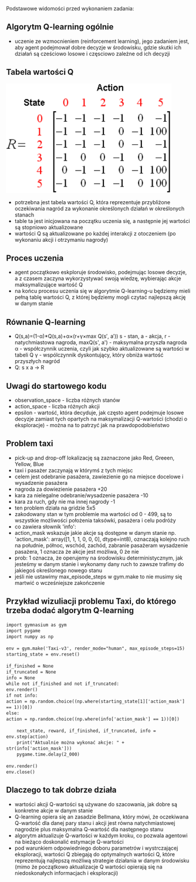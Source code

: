 Podstawowe widomości przed wykonaniem zadania:

## Algorytm Q-learning ogólnie

- uczenie ze wzmocnieniem (reinforcement learning), jego zadaniem jest, aby agent podejmował dobre decyzje w środowisku, gdzie skutki ich działań są cześciowo losowe i częsciowo zależne od ich decyzji

## Tabela wartości Q

![O_o](img/q_table_example.png)

- potrzebna jest tabela wartości Q, która reprezentuje przybliżone oczekiwania nagród za wykonanie określonych działań w określonych stanach
- table ta jest inicjowana na początku uczenia się, a następnie jej wartości są stopniowo aktualizowane
- wartości Q są aktualizowane po każdej interakcji z otoczeniem (po wykonaniu akcji i otrzymaniu nagrody)

## Proces uczenia

- agent początkowo eskploruje środowisko, podejmując losowe decyzje, a z czasem zaczyna wykorzystywać swoją wiedzę, wybierając akcje maksymalizujące wartość Q
- na końcu procesu uczenia się w algorytmie Q-learning-u będziemy mieli pełną tablę wartości Q, z której będziemy mogli czytać najlepszą akcję w danym stanie

## Równanie Q-learning

- Q(s,a)=(1-α)\*Q(s,a)+α×(r+γ×max Q(s′, a′))
  s - stan,
  a - akcja,
  r - natychmiastowa nagroda,
  maxQ(s', a') - maksymalna przyszła nagroda
  α - współczynnik uczenia, czyli jak szybko aktualizowane są wartości w tabeli Q
  γ - wspólczynnik dyskontujący, który obniża wartość przyszłych nagród
- Q: s x a -> R

## Uwagi do startowego kodu

- observation_space - liczba różnych stanów
- action_space - liczba różnych akcji
- epsilon - wartość, która decyduje, jak często agent podejmuje losowe decyzje zamiast tych opartych na maksymalizacji Q-wartości (chodzi o eksploracje) - można na to patrzyć jak na prawdopodobieństwo

## Problem taxi

- pick-up and drop-off lokalizację są zaznaczone jako Red, Greeen, Yellow, Blue
- taxi i pasażer zaczynają w którymś z tych miejsc
- celem jest odebranie pasażera, zawiezienie go na miejsce docelowe i wysadzenie pasażera
- nagroda za dowiezienie pasażera +20
- kara za nielegalne odebranie/wysadzenie pasażera -10
- kara za ruch, gdy nie ma innej nagrody -1
- ten problem działa na gridzie 5x5
- zakodowany stan w tym problemie ma wartości od 0 - 499, są to wszystkie możliwości położenia taksówki, pasażera i celu podróży
- co zawiera słownik 'info':
- action_mask wskazuje jakie akcje są dostępne w danym stanie np. 'action_mask': array([1, 1, 1, 0, 0, 0], dtype=int8), oznaczają kolejno ruch na południe, północ, wschód, zachód, zabranie pasażeram wysadzenie pasażera, 1 oznacza że akcje jest możliwa, 0 że nie
- prob: 1 oznacza, że operujemy na środowisku deterministycznym, jak jesteśmy w danym stanie i wykonamy dany ruch to zawsze trafimy do jakiegoś określonego nowego stanu
- jeśli nie ustawimy max_episode_steps w gym.make to nie musimy się martwić o wcześniejsze zakończenie

## Przykład wizuliacji problemu Taxi, do którego trzeba dodać algorytm Q-learning

```
import gymnasium as gym
import pygame
import numpy as np

env = gym.make('Taxi-v3', render_mode="human", max_episode_steps=15)
starting_state = env.reset()

if_finished = None
if_truncated = None
info = None
while not if_finished and not if_truncated:
env.render()
if not info:
action = np.random.choice((np.where(starting_state[1]['action_mask'] == 1))[0])
else:
action = np.random.choice((np.where(info['action_mask'] == 1))[0])

    next_state, reward, if_finished, if_truncated, info = env.step(action)
    print("Aktualnie można wykonać akcje: " + str(info['action_mask']))
    pygame.time.delay(2_000)

env.render()
env.close()
```

## Dlaczego to tak dobrze działa

- wartości akcji Q-wartości są używane do szacowania, jak dobre są konkretne akcje w danym stanie
- Q-learning opiera się an zasadzie Bellmana, który mówi, że oczekiwana Q-wartość dla danej pary stanu i akcji jest równa natychmiastowej nagrodzie plus maksymalna Q-wartość dla następnego stanu
- algorytm aktualizuje Q-wartości w każdym kroku, co pozwala agentowi na bieżąco doskonalić estymacje Q-wartości
- pod warunkiem odpowiedniego doboru parametrów i wystrczającej eksploracji, wartości Q zbiegają do optymalnych wartości Q, które reprezentują najlepszą możliwą strategie działania w danym środowisku (mimo że początkowo aktualizacje Q wartości opierają się na niedoskonałych informacjach i eksploracji)
